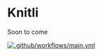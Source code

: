 # Knitli
Soon to come

[![.github/workflows/main.yml](https://github.com/Stormeal/Knitli/actions/workflows/main.yml/badge.svg?branch=developer&event=pull_request)](https://github.com/Stormeal/Knitli/actions/workflows/main.yml)
